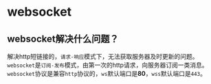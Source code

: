 # websocket

## websocket解决什么问题？

解决http短链接的，`请求-响应`模式下，无法获取服务器及时更新的问题。`websocket`是`订阅-发布`模式，由第一次的http请求，向服务器订阅一类消息。`websocket`协议是兼容`http`协议的，`ws`默认端口是**80**，`wss`默认端口是`443`。

